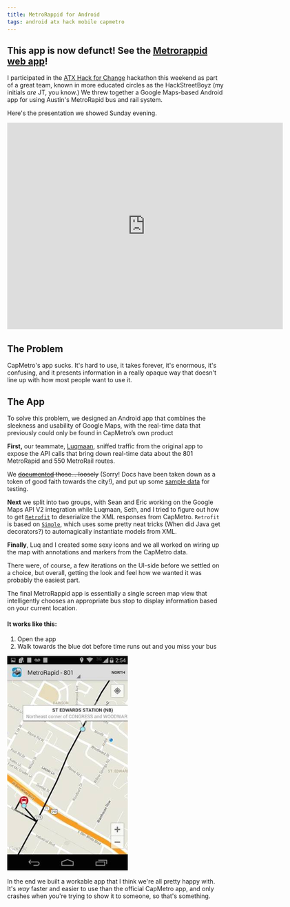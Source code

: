 ```yaml
---
title: MetroRappid for Android
tags: android atx hack mobile capmetro
---
```


## This app is now defunct! See the [Metrorappid web app][webapp]!

I participated in the [ATX Hack for Change][hfc] hackathon this weekend as part
of a great team, known in more educated circles as the HackStreetBoyz (my
initials *are* JT, you know.) We threw together a Google Maps-based Android
app for using Austin's MetroRapid bus and rail system.

Here's the presentation we showed Sunday evening.

<iframe
src="https://docs.google.com/presentation/d/1ibSV7R3iuHEUy8y9oRkZpP21lR_euqAewKTgZeC6PrQ/embed?start=false&loop=false&delayms=3000"
frameborder="0" width="640" height="480" allowfullscreen="true"
mozallowfullscreen="true" webkitallowfullscreen="true"></iframe>


## The Problem

CapMetro's app sucks. It's hard to use, it takes forever, it's enormous, it's
confusing, and it presents information in a really opaque way that doesn't line
up with how most people want to use it.

## The App

To solve this problem, we designed an Android app that combines the sleekness
and usability of Google Maps, with the real-time data that previously could
only be found in CapMetro’s own product

**First,** our teammate, [Luqmaan][luq], sniffed traffic from the original app
to expose the API calls that bring down real-time data about the 801 MetroRapid
and 550 MetroRail routes.

We ~~[documented][docs] those... loosely~~ (Sorry! Docs have been taken down as a token of
good faith towards the city!), and put up some [sample data][data]
for testing.

**Next** we split into two groups, with Sean and Eric working on the Google
Maps API V2 integration while Luqmaan, Seth, and I tried to figure out how to
get [`Retrofit`][retrofit] to deserialize the XML responses from CapMetro.
``Retrofit`` is based on [``Simple``][simple], which uses some pretty neat
tricks (When did Java get decorators?) to automagically instantiate models from
XML.

**Finally**, Luq and I created some sexy icons and we all worked on wiring up
the map with annotations and markers from the CapMetro data.

There were, of course, a few iterations on the UI-side before we settled on a
choice, but overall, getting the look and feel how we wanted it was probably
the easiest part.

The final MetroRappid app is essentially a single screen map view that
intelligently chooses an appropriate bus stop to display information based
on your current location.

#### It works like this:

  1. Open the app
  2. Walk towards the blue dot before time runs out and you miss your bus

![This is the first and only screen.][img_map]

In the end we built a workable app that I think we're all pretty happy with.
It's *way* faster and easier to use than the official CapMetro app, and only
crashes when you're trying to show it to someone, so that's something.

[img_map]: /images/metrorappid_map_small.jpg
[hfc]: 2014-06-01-atxhackforchange.html
[docs]: https://github.com/luqmaan/MetroRappid/wiki/The-CapMetro-API
[luq]: https://github.com/luqmaan
[data]: https://github.com/luqmaan/MetroRappidData
[retrofit]: http://square.github.io/retrofit/
[simple]: http://simple.sourceforge.net/
[webapp]: 2014-07-20-metrorappidwebapp.html
